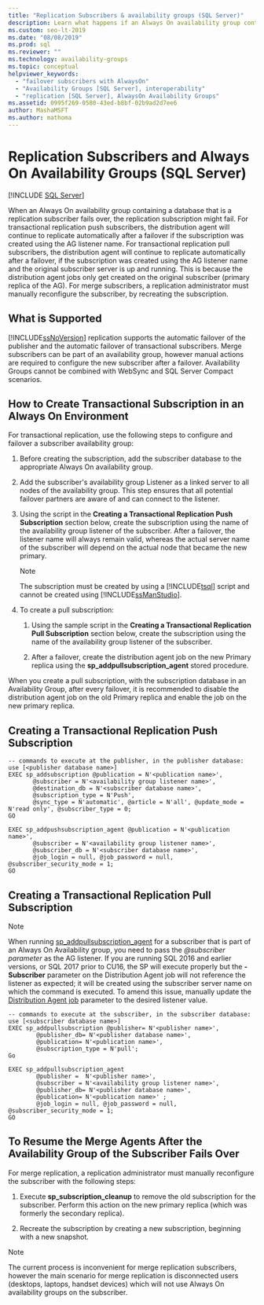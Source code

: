 ```yaml
---
title: "Replication Subscribers & availability groups (SQL Server)"
description: Learn what happens if an Always On availability group containing a database that is a replication subscriber fails over in SQL Server.
ms.custom: seo-lt-2019
ms.date: "08/08/2019"
ms.prod: sql
ms.reviewer: ""
ms.technology: availability-groups
ms.topic: conceptual
helpviewer_keywords: 
  - "failover subscribers with AlwaysOn"
  - "Availability Groups [SQL Server], interoperability"
  - "replication [SQL Server], AlwaysOn Availability Groups"
ms.assetid: 0995f269-0580-43ed-b8bf-02b9ad2d7ee6
author: MashaMSFT
ms.author: mathoma
---
```

# Replication Subscribers and Always On Availability Groups (SQL Server)
[!INCLUDE [SQL Server](../../../includes/applies-to-version/sqlserver.md)]

  When an Always On availability group containing a database that is a replication subscriber fails over, the replication subscription might fail. For transactional replication push subscribers, the distribution agent will continue to replicate automatically after a failover if the subscription was created using the AG listener name. For transactional replication pull subscribers, the distribution agent will continue to replicate automatically after a failover, if the subscription was created using the AG listener name and the original subscriber server is up and running. This is because the distribution agent jobs only get created on the original subscriber (primary replica of the AG). For merge subscribers, a replication administrator must manually reconfigure the subscriber, by recreating the subscription.  
  
## What is Supported  
 [!INCLUDE[ssNoVersion](../../../includes/ssnoversion-md.md)] replication supports the automatic failover of the publisher and the automatic failover of transactional subscribers. Merge subscribers can be part of an availability group, however manual actions are required to configure the new subscriber after a failover. Availability Groups cannot be combined with WebSync and SQL Server Compact scenarios.  
  
## How to Create Transactional Subscription in an Always On Environment  
 For transactional replication, use the following steps to configure and failover a subscriber availability group:  
  
1.  Before creating the subscription, add the subscriber database to the appropriate Always On availability group.  
  
2.  Add the subscriber's availability group Listener as a linked server to all nodes of the availability group. This step ensures that all potential failover partners are aware of and can connect to the listener.  
  
3.  Using the script in the **Creating a Transactional Replication Push Subscription** section below, create the subscription using the name of the availability group listener of the subscriber. After a failover, the listener name will always remain valid, whereas the actual server name of the subscriber will depend on the actual node that became the new primary.  
  
    > [!NOTE]  
    >  The subscription must be created by using a [!INCLUDE[tsql](../../../includes/tsql-md.md)] script and cannot be created using [!INCLUDE[ssManStudio](../../../includes/ssmanstudio-md.md)].  
  
4.  To create a pull subscription:  
  
    1.  Using the sample script in the **Creating a Transactional Replication Pull Subscription** section below, create the subscription using the name of the availability group listener of the subscriber. 
   
    2.  After a failover, create the distribution agent job on the new Primary replica using the **sp_addpullsubscription_agent** stored procedure. 
  
 When you create a pull subscription, with the subscription database in an Availability Group, after every failover, it is recommended to disable the distribution agent job on the old Primary replica and enable the job on the new primary replica.
  
## Creating a Transactional Replication Push Subscription  
  
```  
-- commands to execute at the publisher, in the publisher database:  
use [<publisher database name>]  
EXEC sp_addsubscription @publication = N'<publication name>',   
       @subscriber = N'<availability group listener name>',   
       @destination_db = N'<subscriber database name>',   
       @subscription_type = N'Push',   
       @sync_type = N'automatic', @article = N'all', @update_mode = N'read only', @subscriber_type = 0;  
GO  
  
EXEC sp_addpushsubscription_agent @publication = N'<publication name>',   
       @subscriber = N'<availability group listener name>',   
       @subscriber_db = N'<subscriber database name>',   
       @job_login = null, @job_password = null, @subscriber_security_mode = 1;  
GO  
```  

## Creating a Transactional Replication Pull Subscription

> [!NOTE]
> When running [sp_addpullsubscription_agent](../relational-databases/system-stored-procedures/sp-addpullsubscription-agent-transact-sql.md) for a subscriber that is part of an Always On Availability group, you need to pass the *@subscriber parameter* as the AG listener. If you are running SQL 2016 and earlier versions, or SQL 2017 prior to CU16, the SP will execute properly but the **-Subscriber** parameter on the Distribution Agent job will not reference the listener as expected; it will be created using the subscriber server name on which the command is executed. To amend this issue, manually update the [Distribution Agent job](../relational-databases/replication/agents/replication-distribution-agent.md) parameter to the desired listener value.

```  
-- commands to execute at the subscriber, in the subscriber database:  
use [<subscriber database name>]  
EXEC sp_addpullsubscription @publisher= N'<publisher name>',
        @publisher_db= N'<publisher database name>',
        @publication= N'<publication name>',
        @subscription_type = N'pull';
Go

EXEC sp_addpullsubscription_agent 
        @publisher =  N'<publisher name>', 
        @subscriber = N'<availability group listener name>',
        @publisher_db= N'<publisher database name>',
        @publication= N'<publication name>' ;
        @job_login = null, @job_password = null, @subscriber_security_mode = 1;  
GO
```  
  
## To Resume the Merge Agents After the Availability Group of the Subscriber Fails Over  
 For merge replication, a replication administrator must manually reconfigure the subscriber with the following steps:  
  
1.  Execute **sp_subscription_cleanup** to remove the old subscription for the subscriber. Perform this action on the new primary replica (which was formerly the secondary replica).  
  
2.  Recreate the subscription by creating a new subscription, beginning with a new snapshot.  
  
> [!NOTE]  
>  The current process is inconvenient for merge replication subscribers, however the main scenario for merge replication is disconnected users (desktops, laptops, handset devices) which will not use Always On availability groups on the subscriber.  
  
  
